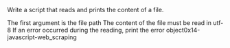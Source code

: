 Write a script that reads and prints the content of a file.

The first argument is the file path
The content of the file must be read in utf-8
If an error occurred during the reading, print the error object0x14-javascript-web_scraping
